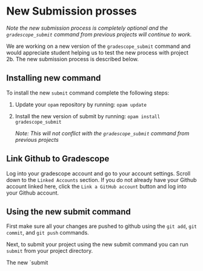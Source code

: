 # New Submission prosses

*Note the new submission process is completely optional and the `gradescope_submit` command from previous projects will continue to work.*

We are working on a new version of the `gradescope_submit` command and would appreciate student helping us
to test the new process with project 2b. The new submission process is described below.

## Installing new command

To install the new `submit` command complete the following steps:

  1. Update your `opam` repository by running: `opam update`
  2. Install the new version of submit by running: `opam install gradescope_submit`
  
     *Note: This will not conflict with the `gradescope_submit` command from previous projects*
     
## Link Github to Gradescope

Log into your gradescope account and go to your account settings. Scroll down to the `Linked Accounts` section. If you do not already
have your Github account linked here, click the `Link a GitHub account` button and log into your Github account.
  
## Using the new submit command

First make sure all your changes are pushed to github using the `git add`, `git commit`, and `git push` commands.

Next, to submit your project using the new submit command you can run `submit` from your project directory.

The new `submit